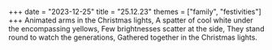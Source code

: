 +++
date = "2023-12-25"
title = "25.12.23"
themes = ["family", "festivities"]
+++
Animated arms in the Christmas lights,
A spatter of cool white under the encompassing yellows,
Few brightnesses scatter at the side,
They stand round to watch the generations,
Gathered together in the Christmas lights.
